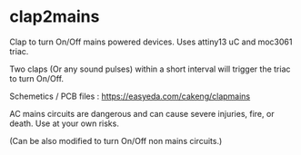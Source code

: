 # clap2mains
Clap to turn On/Off mains powered devices. Uses attiny13 uC and moc3061 triac.

Two claps (Or any sound pulses) within a short interval will trigger the triac to turn On/Off.

Schemetics / PCB files : https://easyeda.com/cakeng/clapmains

AC mains circuits are dangerous and can cause severe injuries, fire, or death. 
Use at your own risks.

(Can be also modified to turn On/Off non mains circuits.)
